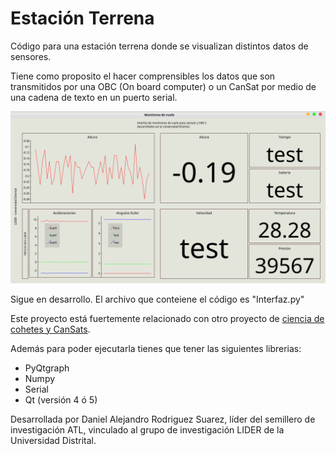 # Estación Terrena
Código para una estación terrena donde se visualizan distintos datos de sensores.

Tiene como proposito el hacer comprensibles los datos que son transmitidos por una OBC (On board computer) o un CanSat por medio de una cadena de texto en un puerto serial.

![imagen](Imagenes/Interfaz_Blanca.png)

Sigue en desarrollo. El archivo que conteiene el código es "Interfaz.py"

Este proyecto está fuertemente relacionado con
otro proyecto de [ciencia de cohetes y CanSats](https://github.com/el-NASA/POA).

Además para poder ejecutarla tienes que tener las siguientes librerias:
* PyQtgraph
* Numpy
* Serial
* Qt (versión 4 ó 5)

Desarrollada por Daniel Alejandro Rodriguez Suarez, líder del semillero de investigación ATL, vinculado al grupo de investigación LIDER de la Universidad Distrital.
